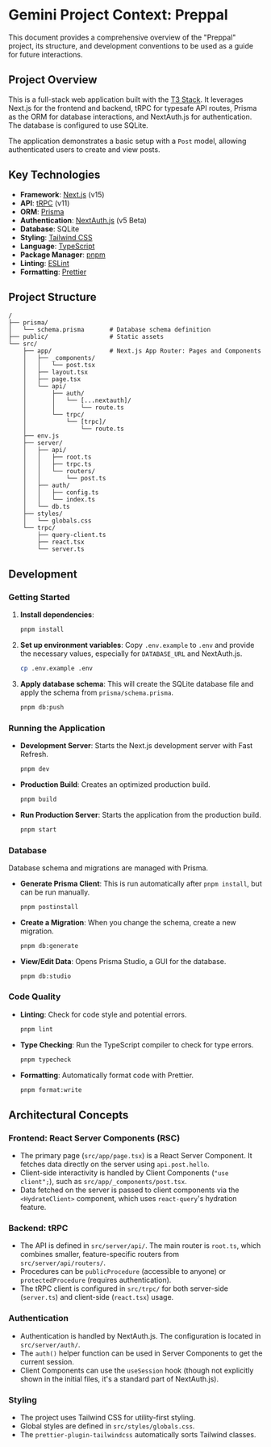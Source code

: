 # Gemini Project Context: Preppal

This document provides a comprehensive overview of the "Preppal" project, its structure, and development conventions to be used as a guide for future interactions.

## Project Overview

This is a full-stack web application built with the [T3 Stack](https://create.t3.gg/). It leverages Next.js for the frontend and backend, tRPC for typesafe API routes, Prisma as the ORM for database interactions, and NextAuth.js for authentication. The database is configured to use SQLite.

The application demonstrates a basic setup with a `Post` model, allowing authenticated users to create and view posts.

## Key Technologies

- **Framework**: [Next.js](https://nextjs.org/) (v15)
- **API**: [tRPC](https://trpc.io/) (v11)
- **ORM**: [Prisma](https://prisma.io/)
- **Authentication**: [NextAuth.js](https://next-auth.js.org/) (v5 Beta)
- **Database**: SQLite
- **Styling**: [Tailwind CSS](https://tailwindcss.com/)
- **Language**: [TypeScript](https://www.typescriptlang.org/)
- **Package Manager**: [pnpm](https://pnpm.io/)
- **Linting**: [ESLint](https://eslint.org/)
- **Formatting**: [Prettier](https://prettier.io/)

## Project Structure

```
/
├── prisma/
│   └── schema.prisma       # Database schema definition
├── public/                 # Static assets
└── src/
    ├── app/                # Next.js App Router: Pages and Components
    │   ├── _components/
    │   │   └── post.tsx
    │   ├── layout.tsx
    │   ├── page.tsx
    │   └── api/
    │       ├── auth/
    │       │   └── [...nextauth]/
    │       │       └── route.ts
    │       └── trpc/
    │           └── [trpc]/
    │               └── route.ts
    ├── env.js
    ├── server/
    │   ├── api/
    │   │   ├── root.ts
    │   │   ├── trpc.ts
    │   │   └── routers/
    │   │       └── post.ts
    │   ├── auth/
    │   │   ├── config.ts
    │   │   └── index.ts
    │   └── db.ts
    ├── styles/
    │   └── globals.css
    └── trpc/
        ├── query-client.ts
        ├── react.tsx
        └── server.ts
```

## Development

### Getting Started

1.  **Install dependencies**:
    ```bash
    pnpm install
    ```
2.  **Set up environment variables**:
    Copy `.env.example` to `.env` and provide the necessary values, especially for `DATABASE_URL` and NextAuth.js.
    ```bash
    cp .env.example .env
    ```
3.  **Apply database schema**:
    This will create the SQLite database file and apply the schema from `prisma/schema.prisma`.
    ```bash
    pnpm db:push
    ```

### Running the Application

-   **Development Server**:
    Starts the Next.js development server with Fast Refresh.
    ```bash
    pnpm dev
    ```
-   **Production Build**:
    Creates an optimized production build.
    ```bash
    pnpm build
    ```
-   **Run Production Server**:
    Starts the application from the production build.
    ```bash
    pnpm start
    ```

### Database

Database schema and migrations are managed with Prisma.

-   **Generate Prisma Client**:
    This is run automatically after `pnpm install`, but can be run manually.
    ```bash
    pnpm postinstall
    ```
-   **Create a Migration**:
    When you change the schema, create a new migration.
    ```bash
    pnpm db:generate
    ```
-   **View/Edit Data**:
    Opens Prisma Studio, a GUI for the database.
    ```bash
    pnpm db:studio
    ```

### Code Quality

-   **Linting**:
    Check for code style and potential errors.
    ```bash
    pnpm lint
    ```
-   **Type Checking**:
    Run the TypeScript compiler to check for type errors.
    ```bash
    pnpm typecheck
    ```
-   **Formatting**:
    Automatically format code with Prettier.
    ```bash
    pnpm format:write
    ```

## Architectural Concepts

### Frontend: React Server Components (RSC)

-   The primary page (`src/app/page.tsx`) is a React Server Component. It fetches data directly on the server using `api.post.hello`.
-   Client-side interactivity is handled by Client Components (`"use client";`), such as `src/app/_components/post.tsx`.
-   Data fetched on the server is passed to client components via the `<HydrateClient>` component, which uses `react-query`'s hydration feature.

### Backend: tRPC

-   The API is defined in `src/server/api/`. The main router is `root.ts`, which combines smaller, feature-specific routers from `src/server/api/routers/`.
-   Procedures can be `publicProcedure` (accessible to anyone) or `protectedProcedure` (requires authentication).
-   The tRPC client is configured in `src/trpc/` for both server-side (`server.ts`) and client-side (`react.tsx`) usage.

### Authentication

-   Authentication is handled by NextAuth.js. The configuration is located in `src/server/auth/`.
-   The `auth()` helper function can be used in Server Components to get the current session.
-   Client Components can use the `useSession` hook (though not explicitly shown in the initial files, it's a standard part of NextAuth.js).

### Styling

-   The project uses Tailwind CSS for utility-first styling.
-   Global styles are defined in `src/styles/globals.css`.
-   The `prettier-plugin-tailwindcss` automatically sorts Tailwind classes.
